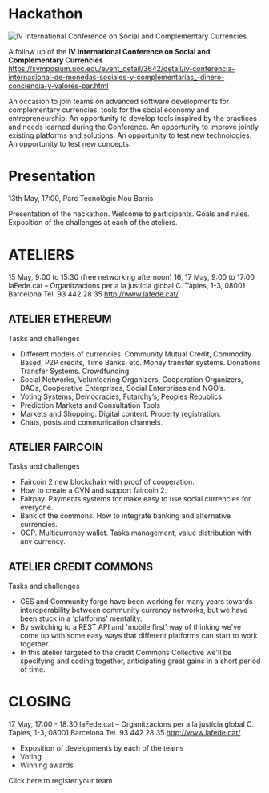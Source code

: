 # Hackathon

![IV International Conference on Social and Complementary Currencies](https://symposium.uoc.edu/_files/_event/_3642/_editorFiles/file/logo-conferencia-eng-02.png)

A follow up of the **IV International Conference on Social and Complementary Currencies**  
https://symposium.uoc.edu/event_detail/3642/detail/iv-conferencia-internacional-de-monedas-sociales-y-complementarias_-dinero-conciencia-y-valores-par.html

An occasion to join teams on advanced software developments for complementary currencies, tools for the social economy and entrepreneurship. An opportunity to develop tools inspired by the practices and needs learned during the Conference. An opportunity to improve jointly existing platforms and solutions. An opportunity to test new technologies. An opportunity to test new concepts. 

# Presentation
13th May, 17:00, Parc Tecnològic Nou Barris

Presentation of the hackathon. Welcome to participants. Goals and rules. Exposition of the challenges at each of the ateliers.

# ATELIERS
15 May, 9:00 to 15:30 (free networking afternoon)
16, 17 May, 9:00 to 17:00
laFede.cat – Organitzacions per a la justícia global
C. Tàpies, 1-3, 08001 Barcelona
Tel. 93 442 28 35
http://www.lafede.cat/

## ATELIER ETHEREUM
Tasks and challenges

* Different models of currencies. Community Mutual Credit, Commodity Based, P2P credits, Time Banks, etc. Money transfer systems. Donations Transfer Systems. Crowdfunding. 
* Social Networks, Volunteering Organizers, Cooperation Organizers, DAOs, Cooperative Enterprises, Social Enterprises and NGO’s.
* Voting Systems, Democracies, Futarchy’s, Peoples Republics
* Prediction Markets and Consultation Tools
* Markets and Shopping. Digital content. Property registration. 
* Chats, posts and communication channels. 

## ATELIER FAIRCOIN
Tasks and challenges
* Faircoin 2 new blockchain with proof of cooperation.
* How to create a CVN and support faircoin 2.
* Fairpay. Payments systems for make easy to use social currencies for everyone.
* Bank of the commons. How to integrate banking and alternative currencies.
* OCP. Multicurrency wallet. Tasks management, value distribution with any currency.

## ATELIER CREDIT COMMONS
Tasks and challenges

* CES and Community forge have been working for many years towards interoperability between community currency networks, but we have been stuck in a 'platforms' mentality. 
* By switching to a REST API and 'mobile first' way of thinking we've come up with some easy ways that different platforms can start to work together. 
* In this atelier targeted to the credit Commons Collective we'll be specifying and coding together, anticipating great gains in a short period of time.

# CLOSING
17 May, 17:00 - 18:30
laFede.cat – Organitzacions per a la justícia global
C. Tàpies, 1-3, 08001 Barcelona
Tel. 93 442 28 35
http://www.lafede.cat/

* Exposition of developments by each of the teams
* Voting
* Winning awards

Click here to register your team
